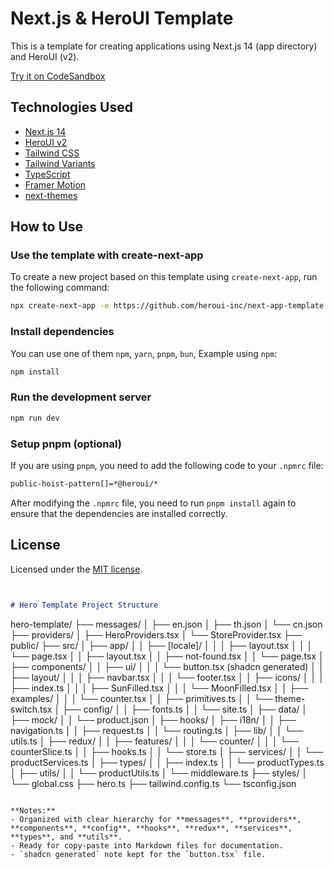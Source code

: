 # Next.js & HeroUI Template

This is a template for creating applications using Next.js 14 (app directory) and HeroUI (v2).

[Try it on CodeSandbox](https://githubbox.com/heroui-inc/heroui/next-app-template)

## Technologies Used

- [Next.js 14](https://nextjs.org/docs/getting-started)
- [HeroUI v2](https://heroui.com/)
- [Tailwind CSS](https://tailwindcss.com/)
- [Tailwind Variants](https://tailwind-variants.org)
- [TypeScript](https://www.typescriptlang.org/)
- [Framer Motion](https://www.framer.com/motion/)
- [next-themes](https://github.com/pacocoursey/next-themes)

## How to Use

### Use the template with create-next-app

To create a new project based on this template using `create-next-app`, run the following command:

```bash
npx create-next-app -e https://github.com/heroui-inc/next-app-template
```

### Install dependencies

You can use one of them `npm`, `yarn`, `pnpm`, `bun`, Example using `npm`:

```bash
npm install
```

### Run the development server

```bash
npm run dev
```

### Setup pnpm (optional)

If you are using `pnpm`, you need to add the following code to your `.npmrc` file:

```bash
public-hoist-pattern[]=*@heroui/*
```

After modifying the `.npmrc` file, you need to run `pnpm install` again to ensure that the dependencies are installed correctly.

## License

Licensed under the [MIT license](https://github.com/heroui-inc/next-app-template/blob/main/LICENSE).

```markdown


# Hero Template Project Structure

```

hero-template/
├── messages/
│   ├── en.json
│   ├── th.json
│   └── cn.json
├── providers/
│   ├── HeroProviders.tsx
│   └── StoreProvider.tsx
├── public/
├── src/
│   ├── app/
│   │   ├── [locale]/
│   │   │   ├── layout.tsx
│   │   │   └── page.tsx
│   │   ├── layout.tsx
│   │   ├── not-found.tsx
│   │   └── page.tsx
│   ├── components/
│   │   ├── ui/
│   │   │   └── button.tsx (shadcn generated)
│   │   ├── layout/
│   │   │   ├── navbar.tsx
│   │   │   └── footer.tsx
│   │   ├── icons/
│   │   │   ├── index.ts
│   │   │   ├── SunFilled.tsx
│   │   │   └── MoonFilled.tsx
│   │   ├── examples/
│   │   │   └── counter.tsx
│   │   ├── primitives.ts
│   │   └── theme-switch.tsx
│   ├── config/
│   │   ├── fonts.ts
│   │   └── site.ts
│   ├── data/
│   ├── mock/
│   │   └── product.json
│   ├── hooks/
│   ├── i18n/
│   │   ├── navigation.ts
│   │   ├── request.ts
│   │   └── routing.ts
│   ├── lib/
│   │   └── utils.ts
│   ├── redux/
│   │   ├── features/
│   │   │   └── counter/
│   │   │       └── counterSlice.ts
│   │   ├── hooks.ts
│   │   └── store.ts
│   ├── services/
│   │   └── productServices.ts
│   ├── types/
│   │   ├── index.ts
│   │   └── productTypes.ts
│   ├── utils/
│   │   └── productUtils.ts
│   └── middleware.ts
├── styles/
│   └── global.css
├── hero.ts
├── tailwind.config.ts
└── tsconfig.json

```

**Notes:**
- Organized with clear hierarchy for **messages**, **providers**, **components**, **config**, **hooks**, **redux**, **services**, **types**, and **utils**.
- Ready for copy-paste into Markdown files for documentation.
- `shadcn generated` note kept for the `button.tsx` file.
```
